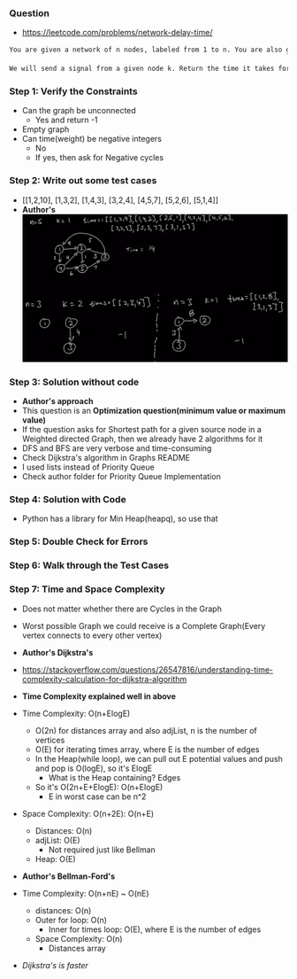 ### Question

* https://leetcode.com/problems/network-delay-time/
```txt
You are given a network of n nodes, labeled from 1 to n. You are also given times, a list of travel times as directed edges times[i] = (ui, vi, wi), where ui is the source node, vi is the target node, and wi is the time it takes for a signal to travel from source to target.

We will send a signal from a given node k. Return the time it takes for all the n nodes to receive the signal. If it is impossible for all the n nodes to receive the signal, return -1.
```

### Step 1: Verify the Constraints

* Can the graph be unconnected
  * Yes and return -1
* Empty graph
* Can time(weight) be negative integers
  * No
  * If yes, then ask for Negative cycles

### Step 2: Write out some test cases

* [[1,2,10], [1,3,2], [1,4,3], [3,2,4], [4,5,7], [5,2,6], [5,1,4]]
* **Author's**
![ndt](../../img/ndt.png)

### Step 3: Solution without code

* **Author's approach**
* This question is an **Optimization question(minimum value or maximum value)**
* If the question asks for Shortest path for a given source node in a Weighted directed Graph, then we already have 2 algorithms for it
* DFS and BFS are very verbose and time-consuming
* Check Dijkstra's algorithm in Graphs README
* I used lists instead of Priority Queue
* Check author folder for Priority Queue Implementation

### Step 4: Solution with Code

* Python has a library for Min Heap(heapq), so use that

### Step 5: Double Check for Errors

### Step 6: Walk through the Test Cases

### Step 7: Time and Space Complexity

* Does not matter whether there are Cycles in the Graph
* Worst possible Graph we could receive is a Complete Graph(Every vertex connects to every other vertex)
* **Author's Dijkstra's**
* https://stackoverflow.com/questions/26547816/understanding-time-complexity-calculation-for-dijkstra-algorithm
* **Time Complexity explained well in above**
* Time Complexity: O(n+ElogE)
  * O(2n) for distances array and also adjList, n is the number of vertices
  * O(E) for iterating times array, where E is the number of edges
  * In the Heap(while loop), we can pull out E potential values and push and pop is O(logE), so it's ElogE
    * What is the Heap containing? Edges
  * So it's O(2n+E+ElogE): O(n+ElogE)
    * E in worst case can be n^2
* Space Complexity: O(n+2E): O(n+E)
  * Distances: O(n)
  * adjList: O(E)
    * Not required just like Bellman
  * Heap: O(E)

* **Author's Bellman-Ford's**
* Time Complexity: O(n+nE) ~ O(nE)
  * distances: O(n)
  * Outer for loop: O(n)
    * Inner for times loop: O(E), where E is the number of edges
  * Space Complexity: O(n)
    * Distances array
* *Dijkstra's is faster*